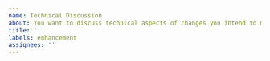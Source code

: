 ```yaml
---
name: Technical Discussion
about: You want to discuss technical aspects of changes you intend to make
title: ''
labels: enhancement
assignees: ''
---
```


<!-- Explain the change and the motivations behind it.

For example, if you plan to rely on a new dependency, explain why and what
it brings to the project.

If you plan to make significant changes, go roughly over the steps you intend
to take and how you would divide the change in PRs of a manageable size. -->